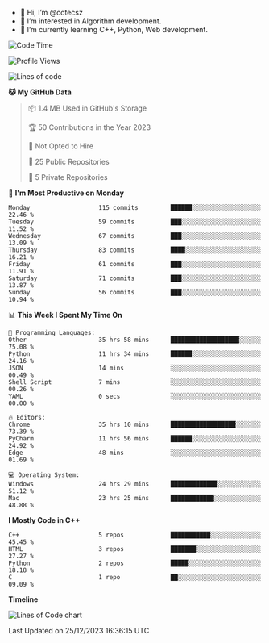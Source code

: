 - 👋 Hi, I’m @cotecsz
- 👀 I’m interested in Algorithm development.
- 🌱 I’m currently learning C++, Python, Web development.

<!---
cotecsz/cotecsz is a ✨ special ✨ repository because its `README.md` (this file) appears on your GitHub profile.
You can click the Preview link to take a look at your changes.
--->

<!--START_SECTION:waka-->
![Code Time](http://img.shields.io/badge/Code%20Time-231%20hrs%2026%20mins-blue)

![Profile Views](http://img.shields.io/badge/Profile%20Views-0-blue)

![Lines of code](https://img.shields.io/badge/From%20Hello%20World%20I%27ve%20Written-1.2%20million%20lines%20of%20code-blue)

**🐱 My GitHub Data** 

> 📦 1.4 MB Used in GitHub's Storage 
 > 
> 🏆 50 Contributions in the Year 2023
 > 
> 🚫 Not Opted to Hire
 > 
> 📜 25 Public Repositories 
 > 
> 🔑 5 Private Repositories 
 > 
📅 **I'm Most Productive on Monday** 

```text
Monday                   115 commits         ██████░░░░░░░░░░░░░░░░░░░   22.46 % 
Tuesday                  59 commits          ███░░░░░░░░░░░░░░░░░░░░░░   11.52 % 
Wednesday                67 commits          ███░░░░░░░░░░░░░░░░░░░░░░   13.09 % 
Thursday                 83 commits          ████░░░░░░░░░░░░░░░░░░░░░   16.21 % 
Friday                   61 commits          ███░░░░░░░░░░░░░░░░░░░░░░   11.91 % 
Saturday                 71 commits          ███░░░░░░░░░░░░░░░░░░░░░░   13.87 % 
Sunday                   56 commits          ███░░░░░░░░░░░░░░░░░░░░░░   10.94 % 
```


📊 **This Week I Spent My Time On** 

```text
💬 Programming Languages: 
Other                    35 hrs 58 mins      ███████████████████░░░░░░   75.08 % 
Python                   11 hrs 34 mins      ██████░░░░░░░░░░░░░░░░░░░   24.16 % 
JSON                     14 mins             ░░░░░░░░░░░░░░░░░░░░░░░░░   00.49 % 
Shell Script             7 mins              ░░░░░░░░░░░░░░░░░░░░░░░░░   00.26 % 
YAML                     0 secs              ░░░░░░░░░░░░░░░░░░░░░░░░░   00.00 % 

🔥 Editors: 
Chrome                   35 hrs 10 mins      ██████████████████░░░░░░░   73.39 % 
PyCharm                  11 hrs 56 mins      ██████░░░░░░░░░░░░░░░░░░░   24.92 % 
Edge                     48 mins             ░░░░░░░░░░░░░░░░░░░░░░░░░   01.69 % 

💻 Operating System: 
Windows                  24 hrs 29 mins      █████████████░░░░░░░░░░░░   51.12 % 
Mac                      23 hrs 25 mins      ████████████░░░░░░░░░░░░░   48.88 % 
```

**I Mostly Code in C++** 

```text
C++                      5 repos             ███████████░░░░░░░░░░░░░░   45.45 % 
HTML                     3 repos             ███████░░░░░░░░░░░░░░░░░░   27.27 % 
Python                   2 repos             █████░░░░░░░░░░░░░░░░░░░░   18.18 % 
C                        1 repo              ██░░░░░░░░░░░░░░░░░░░░░░░   09.09 % 
```



**Timeline**

![Lines of Code chart](https://raw.githubusercontent.com/cotecsz/cotecsz/master/assets/bar_graph.png)


 Last Updated on 25/12/2023 16:36:15 UTC
<!--END_SECTION:waka-->
